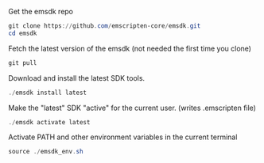 
Get the emsdk repo
```powershell
git clone https://github.com/emscripten-core/emsdk.git
cd emsdk
```

Fetch the latest version of the emsdk (not needed the first time you clone)
```powershell
git pull
```

Download and install the latest SDK tools.
```powershell
./emsdk install latest
```

Make the "latest" SDK "active" for the current user. (writes .emscripten file)
```powershell
./emsdk activate latest
```

Activate PATH and other environment variables in the current terminal
```powershell
source ./emsdk_env.sh
```